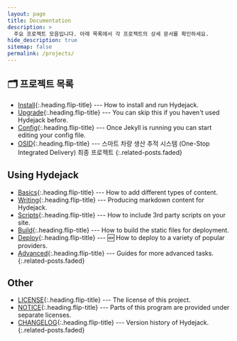 ```yaml
---
layout: page
title: Documentation
description: >
  주요 프로젝트 모음입니다. 아래 목록에서 각 프로젝트의 상세 문서를 확인하세요.
hide_description: true
sitemap: false
permalink: /projects/
---
```

## 🗂️ 프로젝트 목록
* [Install]{:.heading.flip-title} --- How to install and run Hydejack.
* [Upgrade]{:.heading.flip-title} --- You can skip this if you haven't used Hydejack before.
* [Config]{:.heading.flip-title} --- Once Jekyll is running you can start editing your config file.
* [OSID]{:.heading.flip-title} --- 스마트 차량 생산 추적 시스템 (One-Stop Integrated Delivery) 최종 프로젝트
{:.related-posts.faded}

## Using Hydejack
* [Basics]{:.heading.flip-title} --- How to add different types of content.
* [Writing]{:.heading.flip-title} --- Producing markdown content for Hydejack.
* [Scripts]{:.heading.flip-title} --- How to include 3rd party scripts on your site.
* [Build]{:.heading.flip-title} --- How to build the static files for deployment.
* [Deploy]{:.heading.flip-title} --- 🆕 How to deploy to a variety of popular providers.
* [Advanced]{:.heading.flip-title} --- Guides for more advanced tasks.
{:.related-posts.faded}

## Other
* [LICENSE]{:.heading.flip-title} --- The license of this project.
* [NOTICE]{:.heading.flip-title} --- Parts of this program are provided under separate licenses.
* [CHANGELOG]{:.heading.flip-title} --- Version history of Hydejack.
{:.related-posts.faded}

[install]: install.md
[upgrade]: upgrade.md
[config]: config.md
[basics]: basics.md
[writing]: writing.md
[scripts]: scripts.md
[build]: build.md
[deploy]: deploy.md
[advanced]: advanced.md
[LICENSE]: ../privacy-policy.md
[NOTICE]: ../NOTICE.md
[CHANGELOG]: ../CHANGELOG.md
[OSID]: ../osid.md
